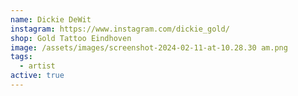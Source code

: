 ```yaml
---
name: Dickie DeWit
instagram: https://www.instagram.com/dickie_gold/
shop: Gold Tattoo Eindhoven
image: /assets/images/screenshot-2024-02-11-at-10.28.30 am.png
tags:
  - artist
active: true
---
```

